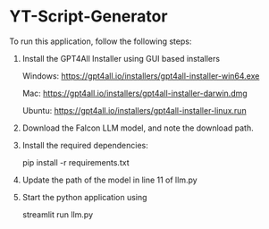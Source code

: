 # YT-Script-Generator

To run this application, follow the following steps:

1. Install the GPT4All Installer using GUI based installers
   
    Windows: https://gpt4all.io/installers/gpt4all-installer-win64.exe

    Mac: https://gpt4all.io/installers/gpt4all-installer-darwin.dmg

    Ubuntu: https://gpt4all.io/installers/gpt4all-installer-linux.run

3. Download the Falcon LLM model, and note the download path.

4. Install the required dependencies:
   
    pip install -r requirements.txt

6. Update the path of the model in line 11 of llm.py

7. Start the python application using
   
    streamlit run llm.py
